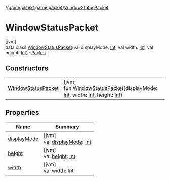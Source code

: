 //[game](../../../index.md)/[xlitekt.game.packet](../index.md)/[WindowStatusPacket](index.md)

# WindowStatusPacket

[jvm]\
data class [WindowStatusPacket](index.md)(val displayMode: [Int](https://kotlinlang.org/api/latest/jvm/stdlib/kotlin/-int/index.html), val width: [Int](https://kotlinlang.org/api/latest/jvm/stdlib/kotlin/-int/index.html), val height: [Int](https://kotlinlang.org/api/latest/jvm/stdlib/kotlin/-int/index.html)) : [Packet](../-packet/index.md)

## Constructors

| | |
|---|---|
| [WindowStatusPacket](-window-status-packet.md) | [jvm]<br>fun [WindowStatusPacket](-window-status-packet.md)(displayMode: [Int](https://kotlinlang.org/api/latest/jvm/stdlib/kotlin/-int/index.html), width: [Int](https://kotlinlang.org/api/latest/jvm/stdlib/kotlin/-int/index.html), height: [Int](https://kotlinlang.org/api/latest/jvm/stdlib/kotlin/-int/index.html)) |

## Properties

| Name | Summary |
|---|---|
| [displayMode](display-mode.md) | [jvm]<br>val [displayMode](display-mode.md): [Int](https://kotlinlang.org/api/latest/jvm/stdlib/kotlin/-int/index.html) |
| [height](height.md) | [jvm]<br>val [height](height.md): [Int](https://kotlinlang.org/api/latest/jvm/stdlib/kotlin/-int/index.html) |
| [width](width.md) | [jvm]<br>val [width](width.md): [Int](https://kotlinlang.org/api/latest/jvm/stdlib/kotlin/-int/index.html) |
